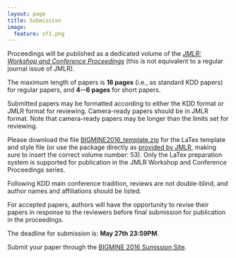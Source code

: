 ```yaml
---
layout: page
title: Submission 
image:
  feature: sf1.png
---
```


Proceedings will be published as a dedicated volume of the [*JMLR: Workshop and Conference Proceedings*](http://jmlr.csail.mit.edu/proceedings/) (this is not equivalent to a regular journal issue of JMLR).

The maximum length of papers is **16 pages** (i.e., as standard KDD papers) for regular papers, and **4--6 pages** for short papers. 

Submitted papers may be formatted according to either the KDD format or JMLR format for reviewing. Camera-ready papers should be in JMLR format. Note that camera-ready papers may be longer than the limits set for reviewing.

Please download the file [BIGMINE2016_template.zip](BIGMINE2016_template.zip) for the LaTex template and style file (or use the package directly as [provided by JMLR](http://ctan.org/tex-archive/macros/latex/contrib/jmlr), making sure to insert the correct volume number: 53). Only the LaTex preparation system is supported for publication in the JMLR Workshop and Conference Proceedings series.

Following KDD main conference tradition, reviews are not double-blind, and author names and affiliations should be listed.

For accepted papers, authors will have the opportunity to revise their papers in response to the reviewers before final submission for publication in the proceedings.

The deadline for submission is: **May 27th 23:59PM**.

Submit your paper through the [BIGMINE 2016 Sumission Site](https://easychair.org/conferences/?conf=bigmine2016).
